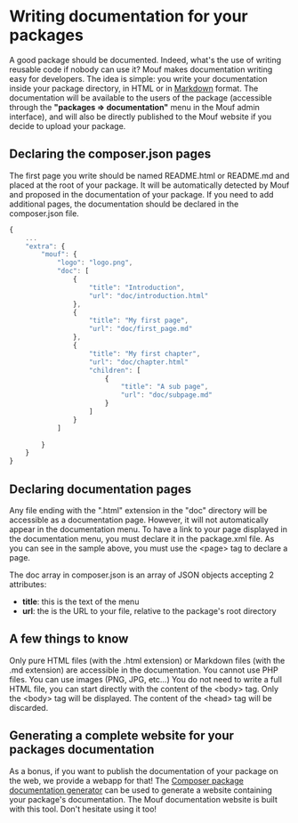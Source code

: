 Writing documentation for your packages
=======================================

A good package should be documented. Indeed, what's the use of writing reusable code if nobody can use it? Mouf makes documentation writing easy for developers. The idea is simple: you write your documentation inside your package directory, in HTML or in <a href="http://daringfireball.net/projects/markdown/basics">Markdown</a> format. The documentation will be available to the users of the package (accessible through the **"packages => documentation"** menu in the Mouf admin interface), and will also be directly published to the Mouf website if you decide to upload your package.

Declaring the composer.json pages
---------------------------------

The first page you write should be named README.html or README.md and placed at the root of your package. It will be automatically detected by Mouf and proposed in the documentation of your package.
If you need to add additional pages, the documentation should be declared in the composer.json file.

```js
{
    ...
    "extra": {
	    "mouf": {
	    	"logo": "logo.png",
	    	"doc": [
	    		{
	    			"title": "Introduction",
	    			"url": "doc/introduction.html"
	    		},
	    		{
	    			"title": "My first page",
	    			"url": "doc/first_page.md"
	    		},
	    		{
	    			"title": "My first chapter",
	    			"url": "doc/chapter.html"
	    			"children": [
		    			{
			    			"title": "A sub page",
			    			"url": "doc/subpage.md"
		    			}
	    			]
	    		}
	    	]
	    	
	    }
	}
}
```

Declaring documentation pages
-----------------------------

Any file ending with the ".html" extension in the "doc" directory will be accessible as a documentation page. However, it will not automatically appear in the documentation menu. To have a link to your page displayed in the documentation menu, you must declare it in the package.xml file. As you can see in the sample above, you must use the &lt;page&gt; tag to declare a page.

The doc array in composer.json is an array of JSON objects accepting 2 attributes:

- **title**: this is the text of the menu
- **url**: the is the URL to your file, relative to the package's root directory

A few things to know
--------------------

Only pure HTML files (with the .html extension) or Markdown files (with the .md extension) are accessible in the documentation. You cannot use PHP files.
You can use images (PNG, JPG, etc...)
You do not need to write a full HTML file, you can start directly with the content of the &lt;body&gt; tag.
Only the &lt;body&gt; tag will be displayed. The content of the &lt;head&gt; tag will be discarded.

Generating a complete website for your packages documentation
-------------------------------------------------------------

As a bonus, if you want to publish the documentation of your package on the web, we provide a webapp for that!
The [Composer package documentation generator](https://github.com/thecodingmachine/services.package-website-generator) can be used to generate a website containing your package's documentation.
The Mouf documentation website is built with this tool. Don't hesitate using it too! 